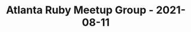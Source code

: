 ---
layout: post
title: Atlanta Ruby Meetup Group - 2021-08-11
datetime: '2021-08-11T18:30:00-04:00'
name: Atlanta Ruby Meetup Group
external_url: https://www.meetup.com/atlantaruby/events/tczcxrycclbpb/
online_event: false
year_month: 2021-08
---
